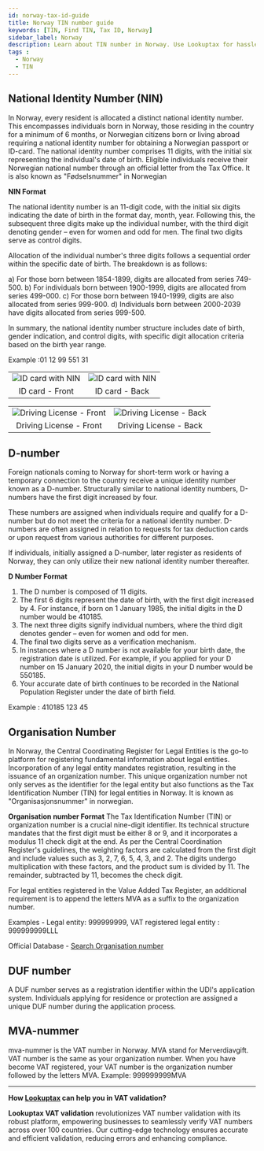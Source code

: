 ```yaml
---
id: norway-tax-id-guide
title: Norway TIN number guide
keywords: [TIN, Find TIN, Tax ID, Norway]
sidebar_label: Norway
description: Learn about TIN number in Norway. Use Lookuptax for hassle-free tax id validation in Norway and other 100+ countries
tags : 
  - Norway
  - TIN
---
```


## National Identity Number (NIN)

In Norway, every resident is allocated a distinct national identity number. This encompasses individuals born in Norway, those residing in the country for a minimum of 6 months, or Norwegian citizens born or living abroad requiring a national identity number for obtaining a Norwegian passport or ID-card. The national identity number comprises 11 digits, with the initial six representing the individual's date of birth. Eligible individuals receive their Norwegian national number through an official letter from the Tax Office. It is also known as "Fødselsnummer" in Norwegian

**NIN Format**

The national identity number is an 11-digit code, with the initial six digits indicating the date of birth in the format day, month, year. Following this, the subsequent three digits make up the individual number, with the third digit denoting gender – even for women and odd for men. The final two digits serve as control digits.

Allocation of the individual number's three digits follows a sequential order within the specific date of birth. The breakdown is as follows:

a) For those born between 1854-1899, digits are allocated from series 749-500.
b) For individuals born between 1900-1999, digits are allocated from series 499-000.
c) For those born between 1940-1999, digits are also allocated from series 999-900.
d) Individuals born between 2000-2039 have digits allocated from series 999-500.

In summary, the national identity number structure includes date of birth, gender indication, and control digits, with specific digit allocation criteria based on the birth year range.

Example :01 12 99 551 31


<table align="center" border="0px" border-color="#dedede"><tr><td>
  <img src="/docs/img/taxid/id-norway-front.PNG" alt="ID card with NIN"  title="ID card with NIN"/>
  </td><td>
  <img src="/docs/img/taxid/id-norway-back.PNG" alt="ID card with NIN"  title="ID card with NIN"/>
  </td></tr>
  <tr><td align="center">ID card - Front </td><td align="center">ID card - Back</td></tr>
</table>


<table align="center" border="0px" border-color="#dedede"><tr><td>
  <img src="/docs/img/taxid/dl-norway-front.PNG" alt="Driving License - Front"  title="Driving License - Front"/>
  </td><td>
  <img src="/docs/img/taxid/dl-norway-back.PNG" alt="Driving License - Back"  title="Driving License - Back"/>
  </td></tr>
  <tr><td align="center">Driving License - Front</td><td align="center">Driving License - Back</td></tr>
</table>



## D-number

Foreign nationals coming to Norway for short-term work or having a temporary connection to the country receive a unique identity number known as a D-number. Structurally similar to national identity numbers, D-numbers have the first digit increased by four.

These numbers are assigned when individuals require and qualify for a D-number but do not meet the criteria for a national identity number. D-numbers are often assigned in relation to requests for tax deduction cards or upon request from various authorities for different purposes.

If individuals, initially assigned a D-number, later register as residents of Norway, they can only utilize their new national identity number thereafter.

**D Number Format**

1. The D number is composed of 11 digits.
2. The first 6 digits represent the date of birth, with the first digit increased by 4. For instance, if born on 1 January 1985, the initial digits in the D number would be 410185.
3. The next three digits signify individual numbers, where the third digit denotes gender – even for women and odd for men.
4. The final two digits serve as a verification mechanism.
5. In instances where a D number is not available for your birth date, the registration date is utilized. For example, if you applied for your D number on 15 January 2020, the initial digits in your D number would be 550185.
6. Your accurate date of birth continues to be recorded in the National Population Register under the date of birth field.

Example : 410185 123 45

## Organisation Number

In Norway, the Central Coordinating Register for Legal Entities is the go-to platform for registering fundamental information about legal entities. Incorporation of any legal entity mandates registration, resulting in the issuance of an organization number. This unique organization number not only serves as the identifier for the legal entity but also functions as the Tax Identification Number (TIN) for legal entities in Norway. It is known as "Organisasjonsnummer" in norwegian.

**Organisation number Format**
The Tax Identification Number (TIN) or organization number is a crucial nine-digit identifier. Its technical structure mandates that the first digit must be either 8 or 9, and it incorporates a modulus 11 check digit at the end. As per the Central Coordination Register's guidelines, the weighting factors are calculated from the first digit and include values such as 3, 2, 7, 6, 5, 4, 3, and 2. The digits undergo multiplication with these factors, and the product sum is divided by 11. The remainder, subtracted by 11, becomes the check digit.

For legal entities registered in the Value Added Tax Register, an additional requirement is to append the letters MVA as a suffix to the organization number. 


Examples - Legal entity: 999999999, VAT registered legal entity : 999999999LLL 


Official Database - [Search Organisation number](https://www.brreg.no/)

## DUF number

A DUF number serves as a registration identifier within the UDI's application system. Individuals applying for residence or protection are assigned a unique DUF number during the application process.


## MVA-nummer 

mva-nummer is the VAT number in Norway. MVA stand for Merverdiavgift.  VAT number is the same as your organization number. When you have become VAT registered, your VAT number is the organization number followed by the letters MVA. Example: 999999999MVA

----
**How [Lookuptax](https://lookuptax.com/) can help you in VAT validation?**

**Lookuptax VAT validation** revolutionizes VAT number validation with its robust platform, empowering businesses to seamlessly verify VAT numbers across over 100 countries. Our cutting-edge technology ensures accurate and efficient validation, reducing errors and enhancing compliance.

